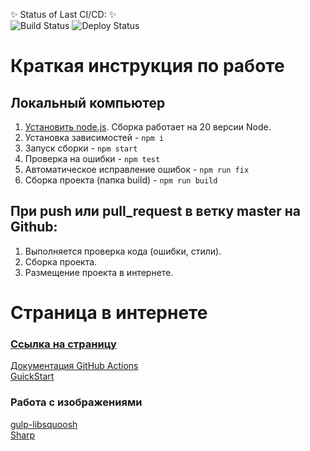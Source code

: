 ✨ Status of Last CI/CD: ✨ <br>
![Build Status](https://github.com/lgmarch/mzta-front/workflows/build/badge.svg?branch=master)
![Deploy Status](https://github.com/lgmarch/mzta-front/workflows/deploy/badge.svg?branch=master)

# Краткая инструкция по работе

## Локальный компьютер
1. [Установить node.js](https://nodejs.org/download/release/latest-v16.x/). Сборка работает на 20 версии Node.
2. Установка зависимостей - `npm i`
3. Запуск сборки - `npm start`
4. Проверка на ошибки - `npm test`
5. Автоматическое исправление ошибок - `npm run fix`
6. Сборка проекта (папка build) - `npm run build`

## При push или pull_request в ветку master на Github:
1. Выполняется проверка кода (ошибки, стили).
2. Сборка проекта.
3. Размещение проекта в интернете.

# Страница в интернете
### [Ссылка на страницу](https://lgmarch.github.io/mzta-front/)

[Документация GitHub Actions](https://docs.github.com/ru/actions)<br>
[GuickStart](https://docs.github.com/ru/actions/writing-workflows/quickstart)<br>

### Работа с изображениями
[gulp-libsquoosh](https://www.npmjs.com/package/gulp-libsquoosh)<br>
[Sharp](https://www.npmjs.com/package/sharp)

